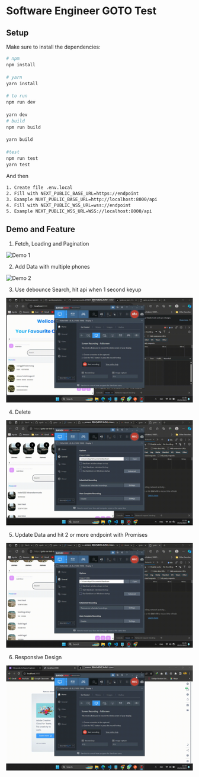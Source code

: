 # Software Engineer GOTO Test

## Setup

Make sure to install the dependencies:

```bash
# npm
npm install

# yarn
yarn install

# to run
npm run dev

yarn dev
# build
npm run build

yarn build

#test
npm run test
yarn test
```

And then

```
1. Create file .env.local
2. Fill with NEXT_PUBLIC_BASE_URL=https://endpoint
3. Example NUXT_PUBLIC_BASE_URL=http://localhost:8000/api
4. Fill with NEXT_PUBLIC_WSS_URL=wss://endpoint
5. Example NEXT_PUBLIC_WSS_URL=WSS://localhost:8000/api
```

## Demo and Feature

1. Fetch, Loading and Pagination

![Demo 1](/src/assets/readme/pagination.gif)

2. Add Data with multiple phones

![Demo 2](/src/assets/readme/add.gif)

3. Use debounce Search, hit api when 1 second keyup

![Demo 3](/src/assets/readme/search.gif)

4. Delete

![Demo 4](/src/assets/readme/delete.gif)

5. Update Data and hit 2 or more endpoint with Promises

![Demo 4](/src/assets/readme/edit.gif)

6. Responsive Design

![Demo 4](/src/assets/readme/responsive.gif)
